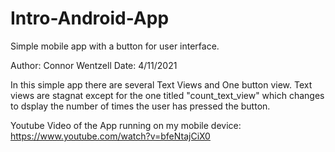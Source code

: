 # Intro-Android-App
Simple mobile app with a button for user interface.


Author: Connor Wentzell
Date: 4/11/2021

In this simple app there are several Text Views and One button view. Text views are stagnat except for the one titled
"count_text_view" which changes to dsplay the number of times the user has pressed the button. 

Youtube Video of the App running on my mobile device: https://www.youtube.com/watch?v=bfeNtajCiX0
